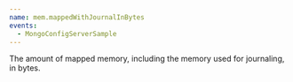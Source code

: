 ```yaml
---
name: mem.mappedWithJournalInBytes
events:
  - MongoConfigServerSample
---
```


The amount of mapped memory, including the memory used for journaling, in bytes.